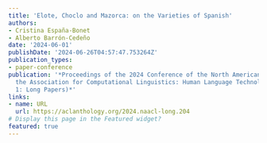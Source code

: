 ```yaml
---
title: 'Elote, Choclo and Mazorca: on the Varieties of Spanish'
authors:
- Cristina España-Bonet
- Alberto Barrón-Cedeño
date: '2024-06-01'
publishDate: '2024-06-26T04:57:47.753264Z'
publication_types:
- paper-conference
publication: '*Proceedings of the 2024 Conference of the North American Chapter of
  the Association for Computational Linguistics: Human Language Technologies (Volume
  1: Long Papers)*'
links:
- name: URL
  url: https://aclanthology.org/2024.naacl-long.204
# Display this page in the Featured widget?
featured: true
---
```


